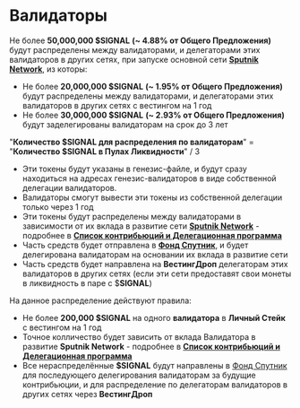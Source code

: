 # Валидаторы

Не более **50,000,000 $SIGNAL** **(\~ 4.88% от Общего Предложения)** будут распределены между валидаторами, и делегаторами этих валидаторов в других сетях, при запуске основной сети [**Sputnik Network**](../../../../sputnik-network-app-chain/), из которы:

* Не более **20,000,000 $SIGNAL** **(\~ 1.95% от Общего Предложения)** будут распределены между валидаторами, и делегаторами этих валидаторов в других сетях с вестингом на 1 год
* Не более **30,000,000 $SIGNAL** **(\~ 2.93% от Общего Предложения)** будут заделегированы валидаторам на срок до 3 лет

"**Количество $SIGNAL для распределения по валидаторам**" = "**Количество $SIGNAL в Пулах  Ликвидности**" / 3&#x20;

* Эти токены будут указаны в генезис-файле, и будут сразу находиться на адресах генезис-валидаторов в виде собственной делегации валидаторов.
* Валидаторы смогут вывести эти токены из собственной делегации только через 1 год
* Эти токены будут распределены между валидаторами в зависимости от их вклада в развитие сети [**Sputnik Network**](../../../../sputnik-network-app-chain/) - подробнее в [**Список контрибьюций и Делегационная программа**](spisok-kontribyucii-i-delegacionnaya-programma.md)
* Часть средств будет отправлена в [**Фонд Спутник**](../../../../fond-sputnik.md), и будет делегирована валидаторам на основании их вклада в развитие сети
* Часть средств будет направлена на **ВестингДроп** делегаторам этих валидаторов в других сетях (если эти сети предоставят свои монеты в ликвидность в паре с $**SIGNAL**)

На данное распределение действуют правила:

* Не более **200,000 $SIGNAL** на одного **валидатора** в **Личный Стейк** с вестингом на 1 год
* Точное колличество будет зависить от вклада Валидатора в развитие **Sputnik Network** - подробнее в [**Список контрибьюций и Делегационная программа**](spisok-kontribyucii-i-delegacionnaya-programma.md)
* Все нераспределённые **$SIGNAL** будут направлены в [Фонд Спутник](../../../../fond-sputnik.md) для последующего делегирования валидаторам за  будущие контрибьюции, и для распределение по делегаторам валидаторов в других сетях через **ВестингДроп**
